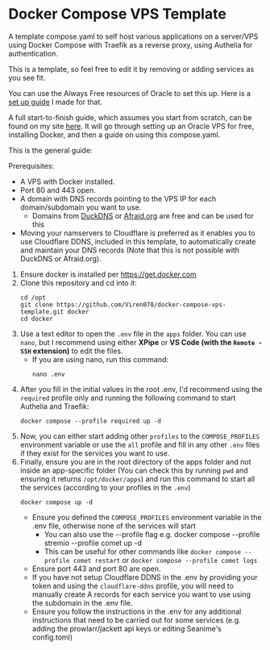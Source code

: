 # Docker Compose VPS Template

A template compose.yaml to self host various applications on a server/VPS using Docker Compose with Traefik as a reverse proxy, using Authelia for authentication.

This is a template, so feel free to edit it by removing or adding services as you see fit.

You can use the Always Free resources of Oracle to set this up. Here is a [set up guide](https://guides.viren070.me/oracle) I made for that. 

A full start-to-finish guide, which assumes you start from scratch, can be found on my site [here](https://guides.viren070.me/selfhosting).
It will go through setting up an Oracle VPS for free, installing Docker, and then a guide on using this compose.yaml. 

This is the general guide:

Prerequisites:
- A VPS with Docker installed. 
- Port 80 and 443 open.
- A domain with DNS records pointing to the VPS IP for each domain/subdomain you want to use.
   - Domains from [DuckDNS](https://www.duckdns.org/) or [Afraid.org](https://afraid.org/) are free and can be used for this 
- Moving your namservers to Cloudflare is preferred as it enables you to use Cloudflare DDNS, included in this template, to automatically create and maintain your DNS records (Note that this is not possible with DuckDNS or Afraid.org).

1. Ensure docker is installed per https://get.docker.com
2. Clone this repository and cd into it:
   ```
   cd /opt
   git clone https://github.com/Viren070/docker-compose-vps-template.git docker
   cd docker
   ```
3. Use a text editor to open the `.env` file in the `apps` folder. You can use `nano`, but I recommend using either **XPipe** or **VS Code (with the `Remote - SSH` extension)** to edit the files. 
   - If you are using nano, run this command:
     ```
     nano .env
     ```
4. After you fill in the initial values in the root .env, I'd recommend using the `required` profile only and running the following command to start Authelia and Traefik:
   ```
   docker compose --profile required up -d
   ```
5. Now, you can either start adding other `profiles` to the `COMPOSE_PROFILES` environment variable or use the `all` profile and fill in any other `.env` files if they exist for the services you want to use.
6. Finally, ensure you are in the root directory of the apps folder and not inside an app-specific folder (You can check this by running `pwd` and ensuring it returns `/opt/docker/apps`) and run this command to start all the services (according to your profiles in the `.env`)
   ```
   docker compose up -d
   ```
   - Ensure you defined the `COMPOSE_PROFILES` environment variable in the .env file, otherwise none of the services will start
      - You can also use the --profile flag e.g. docker compose --profile stremio --profile comet up -d
      - This can be useful for other commands like `docker compose --profile comet restart` or `docker compose --profile comet logs` 
   - Ensure port 443 and port 80 are open.
   - If you have not setup Cloudflare DDNS in the .env by providing your token and using the `cloudflare-ddns` profile, you will need to manually create A records for each service you want to use using the subdomain in the .env file. 
   - Ensure you follow the instructions in the .env for any additional instructions that need to be carried out for some services (e.g. adding the prowlarr/jackett api keys or editing Seanime's config.toml)
  
